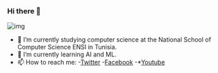 ### Hi there 👋
![img](https://i.imgur.com/xJRhx6u.jpg)

- 🔭 I’m currently studying computer science at the National School of Computer Science ENSI in Tunisia.
- 🌱 I’m currently learning AI and ML.
- 📫 How to reach me:
  -[Twitter](https://twitter.com/Achref_Taher1?s=07)
  -[Facebook](https://www.facebook.com/achref.taher.96)
  -*[Youtube](https://www.youtube.com/channel/UCFFAeYoD6n7M1fr77Ndd-hQ)
